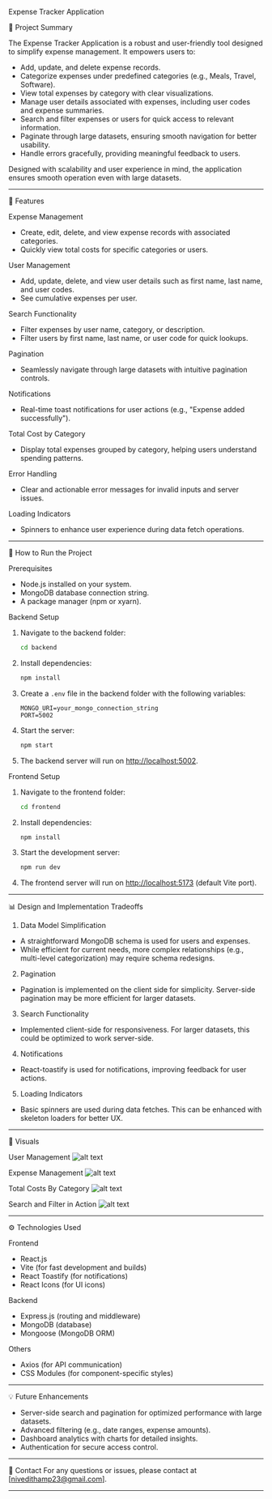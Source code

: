 Expense Tracker Application

📄 Project Summary

The Expense Tracker Application is a robust and user-friendly tool designed to simplify expense management. It empowers users to:

- Add, update, and delete expense records.
- Categorize expenses under predefined categories (e.g., Meals, Travel, Software).
- View total expenses by category with clear visualizations.
- Manage user details associated with expenses, including user codes and expense summaries.
- Search and filter expenses or users for quick access to relevant information.
- Paginate through large datasets, ensuring smooth navigation for better usability.
- Handle errors gracefully, providing meaningful feedback to users.

Designed with scalability and user experience in mind, the application ensures smooth operation even with large datasets.

---

🌟 Features

Expense Management
- Create, edit, delete, and view expense records with associated categories.
- Quickly view total costs for specific categories or users.

User Management
- Add, update, delete, and view user details such as first name, last name, and user codes.
- See cumulative expenses per user.

Search Functionality
- Filter expenses by user name, category, or description.
- Filter users by first name, last name, or user code for quick lookups.

Pagination
- Seamlessly navigate through large datasets with intuitive pagination controls.

Notifications
- Real-time toast notifications for user actions (e.g., "Expense added successfully").

Total Cost by Category
- Display total expenses grouped by category, helping users understand spending patterns.

Error Handling
- Clear and actionable error messages for invalid inputs and server issues.

Loading Indicators
- Spinners to enhance user experience during data fetch operations.

---


🚀 How to Run the Project

Prerequisites
- Node.js installed on your system.
- MongoDB database connection string.
- A package manager (npm or xyarn).

Backend Setup
1. Navigate to the backend folder:
   ```bash
   cd backend
   ```

2. Install dependencies:
   ```bash
   npm install
   ```

3. Create a `.env` file in the backend folder with the following variables:
   ```plaintext
   MONGO_URI=your_mongo_connection_string
   PORT=5002
   ```

4. Start the server:
   ```bash
   npm start
   ```

5. The backend server will run on [http://localhost:5002](http://localhost:5002).

Frontend Setup
1. Navigate to the frontend folder:
   ```bash
   cd frontend
   ```

2. Install dependencies:
   ```bash
   npm install
   ```

3. Start the development server:
   ```bash
   npm run dev
   ```

4. The frontend server will run on [http://localhost:5173](http://localhost:5173) (default Vite port).

---

📊 Design and Implementation Tradeoffs

1. Data Model Simplification
- A straightforward MongoDB schema is used for users and expenses.
- While efficient for current needs, more complex relationships (e.g., multi-level categorization) may require schema redesigns.

2. Pagination
- Pagination is implemented on the client side for simplicity. Server-side pagination may be more efficient for larger datasets.

3. Search Functionality
- Implemented client-side for responsiveness. For larger datasets, this could be optimized to work server-side.

4. Notifications
- React-toastify is used for notifications, improving feedback for user actions.

5. Loading Indicators
- Basic spinners are used during data fetches. This can be enhanced with skeleton loaders for better UX.

---
🎨 Visuals

User Management
![alt text](images/User_Management_Screenshot.png)

Expense Management
![alt text](images/Expense_Management_Screenshot.png)

Total Costs By Category
![alt text](images/Total_Cost_By_Category_Screenshot.png)

Search and Filter in Action
![alt text](images/Search_functionality_screenshot.png)

---

⚙️ Technologies Used

Frontend
- React.js
- Vite (for fast development and builds)
- React Toastify (for notifications)
- React Icons (for UI icons)

Backend
- Express.js (routing and middleware)
- MongoDB (database)
- Mongoose (MongoDB ORM)

Others
- Axios (for API communication)
- CSS Modules (for component-specific styles)

---

💡 Future Enhancements
- Server-side search and pagination for optimized performance with large datasets.
- Advanced filtering (e.g., date ranges, expense amounts).
- Dashboard analytics with charts for detailed insights.
- Authentication for secure access control.

---

📩 Contact
For any questions or issues, please contact at [nivedithamp23@gmail.com].

---
